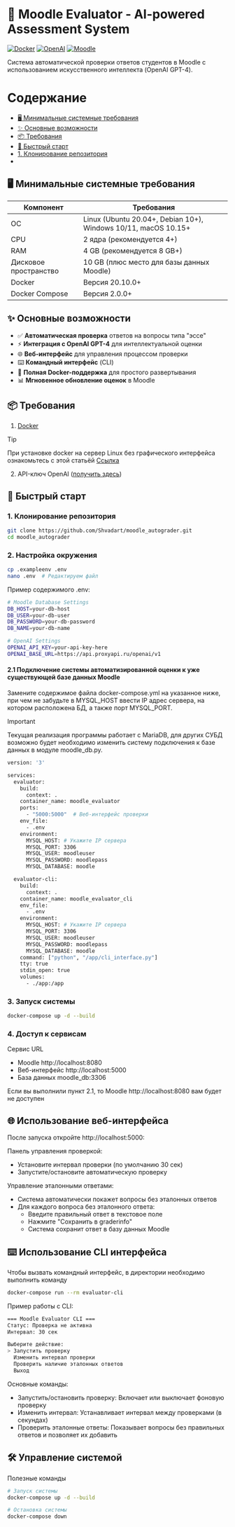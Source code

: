 # 🚀 Moodle Evaluator - AI-powered Assessment System

[![Docker](https://img.shields.io/badge/Docker-✓-blue?logo=docker)](https://www.docker.com/)
[![OpenAI](https://img.shields.io/badge/OpenAI-GPT--4-green?logo=openai)](https://openai.com/)
[![Moodle](https://img.shields.io/badge/Moodle-✓-orange?logo=moodle)](https://moodle.org/)

Система автоматической проверки ответов студентов в Moodle с использованием искусственного интеллекта (OpenAI GPT-4).

# Содержание
- [🖥 Минимальные системные требования](#минимальные-системные-требования) 
- [✨ Основные возможности](#основные-возможности)
- [📦 Требования](#требования)
- [🚀 Быстрый старт](#быстрый-старт)
- [1. Клонирование репозитория](#клонирование-репозитория)
- 

## 🖥 Минимальные системные требования

| Компонент       | Требования                          |
|-----------------|-------------------------------------|
| ОС             | Linux (Ubuntu 20.04+, Debian 10+), Windows 10/11, macOS 10.15+ |
| CPU            | 2 ядра (рекомендуется 4+)          |
| RAM            | 4 GB (рекомендуется 8 GB+)         |
| Дисковое пространство | 10 GB (плюс место для базы данных Moodle) |
| Docker         | Версия 20.10.0+                    |
| Docker Compose | Версия 2.0.0+                      |

## ✨ Основные возможности

- ✅ **Автоматическая проверка** ответов на вопросы типа "эссе"
- ⚡️ **Интеграция с OpenAI GPT-4** для интеллектуальной оценки
- 🌐 **Веб-интерфейс** для управления процессом проверки
- ⌨️ **Командный интерфейс** (CLI)
- 🐳 **Полная Docker-поддержка** для простого развертывания
- 📊 **Мгновенное обновление оценок** в Moodle

## 📦 Требования

1. [Docker](https://www.docker.com/products/docker-desktop/)
> [!TIP]
> При установке docker на сервер Linux без графического интерфейса ознакомьтесь с этой статьёй [Ссылка](https://www.dmosk.ru/miniinstruktions.php?mini=docker-install-linux) 
2. API-ключ OpenAI ([получить здесь](https://proxyapi.ru/))

## 🚀 Быстрый старт

### 1. Клонирование репозитория
```bash
git clone https://github.com/Shvadart/moodle_autograder.git
cd moodle_autograder
```
### 2. Настройка окружения
```bash
cp .exampleenv .env
nano .env  # Редактируем файл
```
Пример содержимого .env:
```bash
# Moodle Database Settings
DB_HOST=your-db-host
DB_USER=your-db-user
DB_PASSWORD=your-db-password
DB_NAME=your-db-name

# OpenAI Settings
OPENAI_API_KEY=your-api-key-here
OPENAI_BASE_URL=https://api.proxyapi.ru/openai/v1
```
#### 2.1 Подключение системы автоматизированной оценки к уже существующей базе данных Moodle
Замените содержимое файла docker-compose.yml на указанное ниже, при чем не забудьте в MYSQL_HOST ввести IP адрес сервера, на котором расположена БД, а также порт MYSQL_PORT.

> [!IMPORTANT]
> Текущая реализация программы работает с MariaDB, для других СУБД возможно будет необходимо изменить систему подключения к базе данных в модуле moodle_db.py.

```bash
version: '3'

services:
  evaluator:
    build:
      context: .
    container_name: moodle_evaluator
    ports:
      - "5000:5000"  # Веб-интерфейс проверки
    env_file:
      - .env
    environment:
      MYSQL_HOST: # Укажите IP сервера 
      MYSQL_PORT: 3306
      MYSQL_USER: moodleuser
      MYSQL_PASSWORD: moodlepass
      MYSQL_DATABASE: moodle

  evaluator-cli:
    build:
      context: .
    container_name: moodle_evaluator_cli
    env_file:
      - .env
    environment:
      MYSQL_HOST: # Укажите IP сервера
      MYSQL_PORT: 3306
      MYSQL_USER: moodleuser
      MYSQL_PASSWORD: moodlepass
      MYSQL_DATABASE: moodle
    command: ["python", "/app/cli_interface.py"]
    tty: true
    stdin_open: true
    volumes:
      - ./app:/app
```
### 3. Запуск системы
```bash
docker-compose up -d --build
```

### 4. Доступ к сервисам
Сервис	URL 
- Moodle	http://localhost:8080 
- Веб-интерфейс	http://localhost:5000 
- База данных	moodle_db:3306 

Если вы выполнили пункт 2.1, то Moodle	http://localhost:8080 вам будет не доступен


## 🌐 Использование веб-интерфейса
После запуска откройте http://localhost:5000: 

Панель управления проверкой:
- Установите интервал проверки (по умолчанию 30 сек) 
- Запустите/остановите автоматическую проверку 

Управление эталонными ответами:
- Система автоматически покажет вопросы без эталонных ответов 
- Для каждого вопроса без эталонного ответа: 
    - Введите правильный ответ в текстовое поле 
    - Нажмите "Сохранить в graderinfo" 
    - Система сохранит ответ в базу данных Moodle 

## ⌨️ Использование CLI интерфейса
Чтобы вызвать командный интерфейс, в директории необходимо выполнить команду
```bash
docker-compose run --rm evaluator-cli
```
Пример работы с CLI:
```bash
=== Moodle Evaluator CLI ===
Статус: Проверка не активна
Интервал: 30 сек

Выберите действие:
> Запустить проверку
  Изменить интервал проверки
  Проверить наличие эталонных ответов
  Выход
```
Основные команды:
- Запустить/остановить проверку: Включает или выключает фоновую проверку 
- Изменить интервал: Устанавливает интервал между проверками (в секундах) 
- Проверить эталонные ответы: Показывает вопросы без правильных ответов и позволяет их добавить

## 🛠 Управление системой
Полезные команды
```bash
# Запуск системы
docker-compose up -d --build

# Остановка системы
docker-compose down
```
